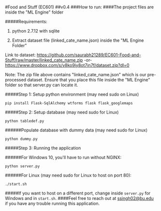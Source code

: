 #Food and Stuff (EC601)
##v0.4 
###How to run:
####The project files are inside the "ML Engine" folder

#####Requirements: 

1. python 2.7.12 with sqlite

2. Extract dataset file (linked_cate_name.json) inside the "ML Engine Folder" 

  Link to dataset: https://github.com/saurabh21289/EC601-Food-and-Stuff/raw/master/linked_cate_name.zip -or- https://www.dropbox.com/s/v8ko9iy8ot7in7f/dataset.zip?dl=0

Note: The zip file above contains "linked_cate_name.json" which is our pre-processed dataset. Ensure that you place this file inside the "ML Engine" folder so that server.py can locate it.

#####Step 1: Setup python environment (may need sudo on Linux)
```
pip install Flask-SqlAlchemy wtforms flask flask_googlemaps
```

#####Step 2: Setup database (may need sudo for Linux)
```
python tabledef.py
```

######Populate database with dummy data (may need sudo for Linux)
```
python dummy.py
```

#####Step 3: Running the application

######For Windows 10, you'll have to run without NGINX: 
```
python server.py
```
######For Linux (may need sudo for Linux to host on port 80): 
```
./start.sh
```
#####If you want to host on a different port, change inside `server.py` for Windows and in `start.sh`.
####Feel free to reach out at ssingh02@bu.edu if you have any trouble running this application.
